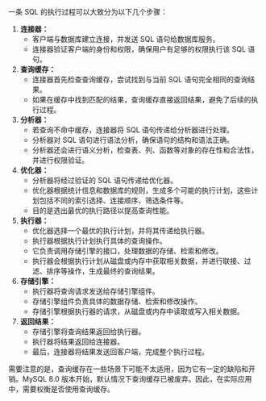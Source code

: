 一条 SQL 的执行过程可以大致分为以下几个步骤：

1. **连接器：**
    - 客户端与数据库建立连接，并发送 SQL 语句给数据库服务。
    - 连接器验证客户端的身份和权限，确保用户有足够的权限执行该 SQL 语句。
2. **查询缓存：**
    - 连接器首先检查查询缓存，尝试找到与当前 SQL 语句完全相同的查询结果。
    - 如果在缓存中找到匹配的结果，查询缓存直接返回结果，避免了后续的执行过程。
3. **分析器：**
    - 若查询不命中缓存，连接器将 SQL 语句传递给分析器进行处理。
    - 分析器对 SQL 语句进行语法分析，确保语句的结构和语法正确。
    - 分析器还会进行语义分析，检查表、列、函数等对象的存在性和合法性，并进行权限验证。
4. **优化器：**
    - 分析器将经过验证的 SQL 语句传递给优化器。
    - 优化器根据统计信息和数据库的规则，生成多个可能的执行计划，这些计划包括不同的索引选择、连接顺序、筛选条件等。
    - 目的是选出最优的执行路径以提高查询性能。
5. **执行器：**
    - 优化器选择一个最优的执行计划，并将其传递给执行器。
    - 执行器根据执行计划执行具体的查询操作。
    - 它负责调用存储引擎的接口，处理数据的存储、检索和修改。
    - 执行器会根据执行计划从磁盘或内存中获取相关数据，并进行联接、过滤、排序等操作，生成最终的查询结果。
6. **存储引擎：**
    - 执行器将查询请求发送给存储引擎组件。
    - 存储引擎组件负责具体的数据存储、检索和修改操作。
    - 存储引擎根据执行器的请求，从磁盘或内存中读取或写入相关数据。
7. **返回结果：**
    - 存储引擎将查询结果返回给执行器。
    - 执行器将结果返回给连接器。
    - 最后，连接器将结果发送回客户端，完成整个执行过程。

需要注意的是，查询缓存在一些场景下可能不太适用，因为它有一定的缺陷和开销。MySQL 8.0 版本开始，默认情况下查询缓存已被废弃。因此，在实际应用中，需要权衡是否使用查询缓存。
